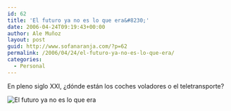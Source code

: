 ```yaml
---
id: 62
title: 'El futuro ya no es lo que era&#8230;'
date: 2006-04-24T09:19:43+00:00
author: Ale Muñoz
layout: post
guid: http://www.sofanaranja.com/?p=62
permalink: /2006/04/24/el-futuro-ya-no-es-lo-que-era/
categories:
  - Personal
---
```

En pleno siglo XXI, ¿dónde están los coches voladores o el teletransporte?

<img src='/wp-content/el_futuro_ya_no_es_lo_que_era.png' alt='El futuro ya no es lo que era' />